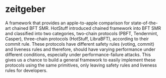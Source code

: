 # zeitgeber
A framework that provides an apple-to-apple comparison for state-of-the-art chained BFT SMR.
HotStuff introduced chained framework into BFT SMR and classified into two categories, two-chain protocols (PBFT, Tendermint, Casper), three-chain protocols
(HotStuff, LibraBFT), according to their commit rule.
These protocols have different safety rules (voting, commit) and liveness rules and therefore, should have varying performance under different conditions, especially under performance-failure attacks.
This gives us a chance to build a general framework to easily implement these protocols using the same primitives, only leaving safety rules and liveness rules for developers.
